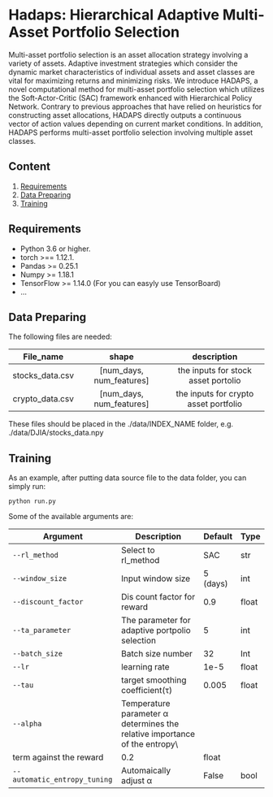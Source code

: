 # Hadaps: Hierarchical Adaptive Multi-Asset Portfolio Selection

Multi-asset portfolio selection is an asset allocation strategy involving a variety of assets. Adaptive investment strategies which consider the dynamic market characteristics of individual assets and asset classes are vital for maximizing returns and minimizing risks. We introduce HADAPS, a novel computational method for multi-asset portfolio selection which utilizes the Soft-Actor-Critic (SAC) framework enhanced with Hierarchical Policy Network. Contrary to previous approaches that have relied on heuristics for constructing asset allocations,  HADAPS directly outputs a continuous vector of action values depending on current market conditions. In addition, HADAPS performs multi-asset portfolio selection involving multiple asset classes. 


## Content

1. [Requirements](#Requirements)
2. [Data Preparing]()
3. [Training](Training)




## Requirements

- Python 3.6 or higher.
- torch >== 1.12.1.
- Pandas >= 0.25.1
- Numpy >= 1.18.1
- TensorFlow >= 1.14.0 (For you can easyly use TensorBoard)
- ...

## Data Preparing


The following files are needed:

|                    File_name                     |                  shape                   |                  description                   |
| :----------------------------------------------: | :--------------------------------------: | :--------------------------------------------: |
|                 stocks_data.csv                  |        [num_days, num_features]   |       the inputs for stock asset portolio        |
|                 crypto_data.csv                  |       [num_days, num_features]       |     the inputs for crypto asset portfolio      |



These files should be placed in the ./data/INDEX_NAME folder, e.g. ./data/DJIA/stocks_data.npy

## Training

As an example, after putting data source file to the data folder, you can simply run:

`python run.py `

Some of the available arguments are:

| Argument          | Description                                                | Default                     | Type  |
| ----------------- | ---------------------------------------------------------- | --------------------------- | ----- |
| `--rl_method`        | Select to rl_method                                 | SAC                | str   |
| `--window_size`    | Input window size                                          | 5 (days)                | int   |
| `--discount_factor`        | Dis count factor for reward                                               | 0.9                      | float   |
| `--ta_parameter`             | The parameter for adaptive portpolio selection | 5                | int   |
| `--batch_size`    | Batch size number                                          | 32                          | Int   |
| `--lr`            | learning rate                                              | 1e-5                        | float |
| `--tau`         | target smoothing coefficient(τ)         | 0.005                        | float |
| `--alpha`    | Temperature parameter α determines the relative importance of the entropy\
                            term against the reward     | 0.2                       | float  |
| `--automatic_entropy_tuning`        | Automaically adjust α                       | False                       | bool  |




